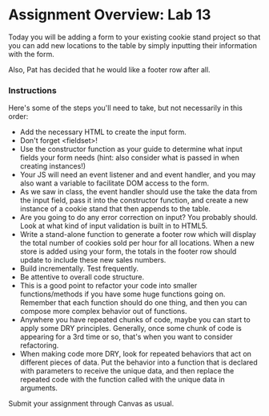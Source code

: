 # Assignment Overview: Lab 13

Today you will be adding a form to your existing cookie stand project so that you can add new locations to the table by simply inputting their information with the form.

Also, Pat has decided that he would like a footer row after all.

### Instructions

Here's some of the steps you'll need to take, but not necessarily in this order:

- Add the necessary HTML to create the input form.
- Don't forget \<fieldset>!
- Use the constructor function as your guide to determine what input fields your form needs (hint: also consider what is passed in when creating instances!)
- Your JS will need an event listener and and event handler, and you may also want a variable to facilitate DOM access to the form.
- As we saw in class, the event handler should use the take the data from the input field, pass it into the constructor function, and create a new instance of a cookie stand that then appends to the table.
- Are you going to do any error correction on input? You probably should. Look at what kind of input validation is built in to HTML5.
- Write a stand-alone function to generate a footer row which will display the total number of cookies sold per hour for all locations. When a new store is added using your form, the totals in the footer row should update to include these new sales numbers.
- Build incrementally. Test frequently.
- Be attentive to overall code structure.
- This is a good point to refactor your code into smaller functions/methods if you have some huge functions going on. Remember that each function should do one thing, and then you can compose more complex behavior out of functions.
- Anywhere you have repeated chunks of code, maybe you can start to apply some DRY principles. Generally, once some chunk of code is appearing for a 3rd time or so, that's when you want to consider refactoring.
- When making code more DRY, look for repeated behaviors that act on different pieces of data. Put the behavior into a function that is declared with parameters to receive the unique data, and then replace the repeated code with the function called with the unique data in arguments.

Submit your assignment through Canvas as usual.